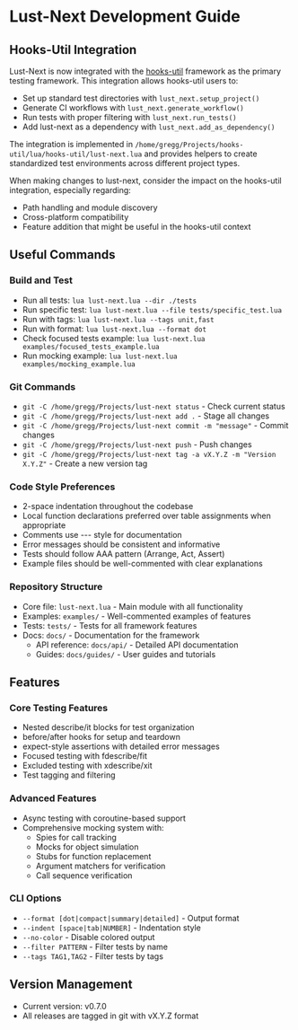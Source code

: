 # Lust-Next Development Guide

## Hooks-Util Integration

Lust-Next is now integrated with the [hooks-util](https://github.com/greggh/hooks-util) framework as the primary testing framework. This integration allows hooks-util users to:

- Set up standard test directories with `lust_next.setup_project()`
- Generate CI workflows with `lust_next.generate_workflow()`
- Run tests with proper filtering with `lust_next.run_tests()`
- Add lust-next as a dependency with `lust_next.add_as_dependency()`

The integration is implemented in `/home/gregg/Projects/hooks-util/lua/hooks-util/lust-next.lua` and provides helpers to create standardized test environments across different project types.

When making changes to lust-next, consider the impact on the hooks-util integration, especially regarding:
- Path handling and module discovery
- Cross-platform compatibility
- Feature addition that might be useful in the hooks-util context

## Useful Commands

### Build and Test
- Run all tests: `lua lust-next.lua --dir ./tests`
- Run specific test: `lua lust-next.lua --file tests/specific_test.lua`
- Run with tags: `lua lust-next.lua --tags unit,fast`
- Run with format: `lua lust-next.lua --format dot`
- Check focused tests example: `lua lust-next.lua examples/focused_tests_example.lua`
- Run mocking example: `lua lust-next.lua examples/mocking_example.lua`

### Git Commands
- `git -C /home/gregg/Projects/lust-next status` - Check current status
- `git -C /home/gregg/Projects/lust-next add .` - Stage all changes
- `git -C /home/gregg/Projects/lust-next commit -m "message"` - Commit changes
- `git -C /home/gregg/Projects/lust-next push` - Push changes
- `git -C /home/gregg/Projects/lust-next tag -a vX.Y.Z -m "Version X.Y.Z"` - Create a new version tag

### Code Style Preferences
- 2-space indentation throughout the codebase
- Local function declarations preferred over table assignments when appropriate
- Comments use --- style for documentation
- Error messages should be consistent and informative
- Tests should follow AAA pattern (Arrange, Act, Assert)
- Example files should be well-commented with clear explanations

### Repository Structure
- Core file: `lust-next.lua` - Main module with all functionality
- Examples: `examples/` - Well-commented examples of features
- Tests: `tests/` - Tests for all framework features
- Docs: `docs/` - Documentation for the framework
  - API reference: `docs/api/` - Detailed API documentation
  - Guides: `docs/guides/` - User guides and tutorials

## Features

### Core Testing Features
- Nested describe/it blocks for test organization
- before/after hooks for setup and teardown
- expect-style assertions with detailed error messages
- Focused testing with fdescribe/fit
- Excluded testing with xdescribe/xit
- Test tagging and filtering

### Advanced Features
- Async testing with coroutine-based support
- Comprehensive mocking system with:
  - Spies for call tracking
  - Mocks for object simulation
  - Stubs for function replacement
  - Argument matchers for verification
  - Call sequence verification

### CLI Options
- `--format [dot|compact|summary|detailed]` - Output format
- `--indent [space|tab|NUMBER]` - Indentation style
- `--no-color` - Disable colored output
- `--filter PATTERN` - Filter tests by name
- `--tags TAG1,TAG2` - Filter tests by tags

## Version Management
- Current version: v0.7.0
- All releases are tagged in git with vX.Y.Z format
